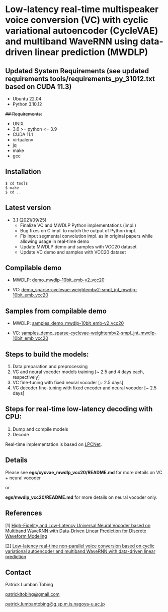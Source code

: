 # Low-latency real-time multispeaker voice conversion (VC) with cyclic variational autoencoder (CycleVAE) and multiband WaveRNN using data-driven linear prediction (MWDLP)


## Updated System Requirements (see updated requirements tools/requirements_py_31012.txt based on CUDA 11.3)
- Ubuntu 22.04
- Python 3.10.12


~~## Requirements:~~
- UNIX
- 3.6 >= python <= 3.9
- CUDA 11.1
- virtualenv
- jq
- make
- gcc


## Installation
```
$ cd tools
$ make
$ cd ..
```


## Latest version
- 3.1 (2021/09/25)
    - Finalize VC and MWDLP Python implementations (impl.)
    - Bug fixes on C impl. to match the output of Python impl.
    - Fix input segmental convolution impl. as in original papers while allowing usage in real-time demo
    - Update MWDLP demo and samples with VCC20 dataset
    - Update VC demo and samples with VCC20 dataset


## Compilable demo

- MWDLP: [demo_mwdlp-10bit_emb-v2_vcc20](https://drive.google.com/file/d/1hR7N-iCSUMNx9P-pDVxftGIIKLLyXsnt/view?usp=sharing)

- VC: [demo_sparse-cyclevae-weightembv2-smpl_jnt_mwdlp-10bit_emb_vcc20](https://drive.google.com/file/d/1LtuQmnUP45iWoREbPK0vBTdu2tDZKYeT/view?usp=sharing)


## Samples from compilable demo

- MWDLP: [samples_demo_mwdlp-10bit_emb-v2_vcc20](https://drive.google.com/drive/folders/1by_BO-fkeouDgTZBWEeu6EnzaX8UgHL8?usp=sharing)

- VC: [samples_demo_sparse-cyclevae-weightembv2-smpl_jnt_mwdlp-10bit_emb_vcc20](https://drive.google.com/drive/folders/1PanNaqsOccCImHECywzsaX6mFwausznz?usp=sharing)


## Steps to build the models:
1. Data preparation and preprocessing
2. VC and neural vocoder models training [~ 2.5 and 4 days each, respectively]
3. VC fine-tuning with fixed neural vocoder [~ 2.5 days]
4. VC decoder fine-tuning with fixed encoder and neural vocoder [~ 2.5 days]


## Steps for real-time low-latency decoding with CPU:
1. Dump and compile models
2. Decode

Real-time implementation is based on [LPCNet](https://github.com/mozilla/LPCNet/).


## Details

Please see **egs/cycvae_mwdlp_vcc20/README.md** for more details on VC + neural vocoder

or

**egs/mwdlp_vcc20/README.md** for more details on neural vocoder only.


## References

[1] [High-Fidelity and Low-Latency Universal Neural Vocoder based on Multiband WaveRNN with Data-Driven Linear Prediction for Discrete Waveform Modeling](https://arxiv.org/abs/2105.09856.pdf)

[2] [Low-latency real-time non-parallel voice conversion based on cyclic variational autoencoder and multiband WaveRNN with data-driven linear prediction](https://arxiv.org/pdf/2105.09858.pdf)


## Contact

Patrick Lumban Tobing

patrickltobing@gmail.com

patrick.lumbantobing@g.sp.m.is.nagoya-u.ac.jp
